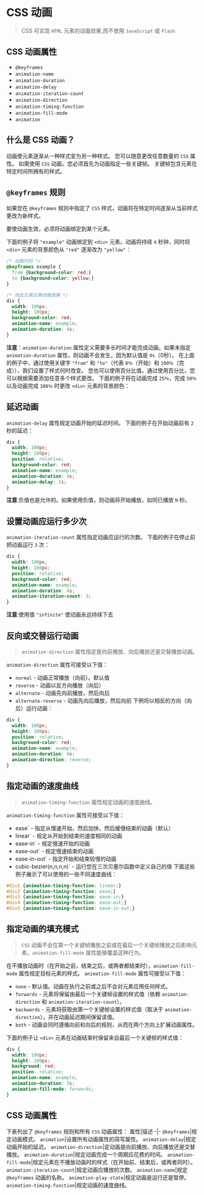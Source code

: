 # CSS 动画
> CSS 可实现 `HTML` 元素的动画效果,而不使用 `JavaScript` 或 `Flash`

## CSS 动画属性
- `@keyframes`
- `animation-name`
- `animation-duration`
- `animation-delay`
- `animation-iteration-count`
- `animation-direction`
- `animation-timing-function`
- `animation-fill-mode`
- `animation`

## 什么是 CSS 动画？
动画使元素逐渐从一种样式变为另一种样式。
您可以随意更改任意数量的 `CSS` 属性。
如需使用 `CSS` 动画，您必须首先为动画指定一些关键帧。
关键帧包含元素在特定时间所拥有的样式。

## `@keyframes` 规则
如果您在 `@keyframes` 规则中指定了 `CSS` 样式，动画将在特定时间逐渐从当前样式更改为新样式。

要使动画生效，必须将动画绑定到某个元素。

下面的例子将 `"example"` 动画绑定到 `<div>` 元素。动画将持续 `4` 秒钟，同时将 `<div>` 元素的背景颜色从 `"red"` 逐渐改为 `"yellow"`：
```css
/* 动画代码 */
@keyframes example {
  from {background-color: red;}
  to {background-color: yellow;}
}

/* 向此元素应用动画效果 */
div {
  width: 100px;
  height: 100px;
  background-color: red;
  animation-name: example;
  animation-duration: 4s;
}
```
**注意**：`animation-duration` 属性定义需要多长时间才能完成动画。如果未指定 `animation-duration` 属性，则动画不会发生，因为默认值是 `0s`（0秒）。
在上面的例子中，通过使用关键字 `"from"` 和 `"to"`（代表 `0％`（开始）和 `100％`（完成）），我们设置了样式何时改变。
您也可以使用百分比值。通过使用百分比，您可以根据需要添加任意多个样式更改。
下面的例子将在动画完成 `25％`，完成 `50％` 以及动画完成 `100％` 时更改 `<div>` 元素的背景颜色：

## 延迟动画
`animation-delay` 属性规定动画开始的延迟时间。
下面的例子在开始动画前有 `2` 秒的延迟：
```css
div {
  width: 100px;
  height: 100px;
  position: relative;
  background-color: red;
  animation-name: example;
  animation-duration: 4s;
  animation-delay: 2s;
}
```
**注意**:负值也是允许的。如果使用负值，则动画将开始播放，如同已播放 `N` 秒。

## 设置动画应运行多少次
`animation-iteration-count` 属性指定动画应运行的次数。
下面的例子在停止前把动画运行 `3` 次：
```css
div {
  width: 100px;
  height: 100px;
  position: relative;
  background-color: red;
  animation-name: example;
  animation-duration: 4s;
  animation-iteration-count: 3;
}
```
**注意**:使用值 `"infinite"` 使动画永远持续下去

## 反向或交替运行动画
> `animation-direction` 属性指定是向前播放、向后播放还是交替播放动画。

`animation-direction` 属性可接受以下值：
- `normal` - 动画正常播放（向前）。默认值
- `reverse` - 动画以反方向播放（向后）
- `alternate` - 动画先向前播放，然后向后
- `alternate-reverse` - 动画先向后播放，然后向前
下例将以相反的方向（向后）运行动画：
```css
div {
  width: 100px;
  height: 100px;
  position: relative;
  background-color: red;
  animation-name: example;
  animation-duration: 4s;
  animation-direction: reverse;
}
```

## 指定动画的速度曲线
> `animation-timing-function` 属性规定动画的速度曲线。

`animation-timing-function` 属性可接受以下值：
- ease` - 指定从慢速开始，然后加快，然后缓慢结束的动画（默认）
- linear` - 规定从开始到结束的速度相同的动画
- ease-in` - 规定慢速开始的动画
- ease-out` - 规定慢速结束的动画
- ease-in-out` - 指定开始和结束较慢的动画
- cubic-bezier(n,n,n,n)` - 运行您在三次贝塞尔函数中定义自己的值
下面这些例子展示了可以使用的一些不同速度曲线：
```css
#div1 {animation-timing-function: linear;}
#div2 {animation-timing-function: ease;}
#div3 {animation-timing-function: ease-in;}
#div4 {animation-timing-function: ease-out;}
#div5 {animation-timing-function: ease-in-out;}
```

## 指定动画的填充模式
> `CSS` 动画不会在第一个关键帧播放之前或在最后一个关键帧播放之后影响元素。`animation-fill-mode` 属性能够覆盖这种行为。

在不播放动画时（在开始之前，结束之后，或两者都结束时），`animation-fill-mode` 属性规定目标元素的样式。
`animation-fill-mode` 属性可接受以下值：
- `none` - 默认值。动画在执行之前或之后不会对元素应用任何样式。
- `forwards` - 元素将保留由最后一个关键帧设置的样式值（依赖 `animation-direction` 和 `animation-iteration-count`）。
- `backwards` - 元素将获取由第一个关键帧设置的样式值（取决于 `animation-direction`），并在动画延迟期间保留该值。
- `both` - 动画会同时遵循向前和向后的规则，从而在两个方向上扩展动画属性。

下面的例子让 `<div>` 元素在动画结束时保留来自最后一个关键帧的样式值：
```css
div {
  width: 100px;
  height: 100px;
  background: red;
  position: relative;
  animation-name: example;
  animation-duration: 3s;
  animation-fill-mode: forwards;
}
```

## CSS 动画属性
下表列出了 `@keyframes` 规则和所有 `CSS` 动画属性：
属性|描述
-|-
`@keyframes`|规定动画模式。
`animation`|设置所有动画属性的简写属性。
`animation-delay`|规定动画开始的延迟。
`animation-direction`|定动画是向前播放、向后播放还是交替播放。
`animation-duration`|规定动画完成一个周期应花费的时间。
`animation-fill-mode`|规定元素在不播放动画时的样式（在开始前、结束后，或两者同时）。
`animation-iteration-count`|规定动画应播放的次数。
`animation-name`|规定 `@keyframes` 动画的名称。
`animation-play-state`|规定动画是运行还是暂停。
`animation-timing-function`|规定动画的速度曲线。


